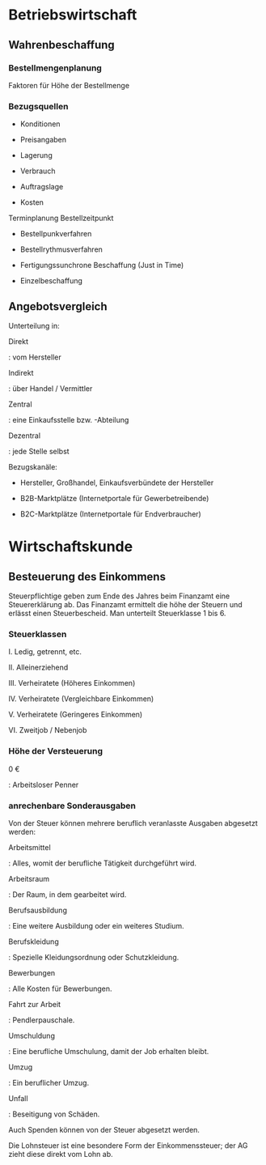 Betriebswirtschaft
==================

Wahrenbeschaffung
-----------------

### Bestellmengenplanung

Faktoren für Höhe der Bestellmenge

### Bezugsquellen

-   Konditionen

-   Preisangaben

-   Lagerung

-   Verbrauch

-   Auftragslage

-   Kosten

Terminplanung Bestellzeitpunkt

-   Bestellpunkverfahren

-   Bestellrythmusverfahren

-   Fertigungssunchrone Beschaffung (Just in Time)

-   Einzelbeschaffung

Angebotsvergleich
-----------------

Unterteilung in:

Direkt

:   vom Hersteller

Indirekt

:   über Handel / Vermittler

Zentral

:   eine Einkaufsstelle bzw. -Abteilung

Dezentral

:   jede Stelle selbst

Bezugskanäle:

-   Hersteller, Großhandel, Einkaufsverbündete der Hersteller

-   B2B-Marktplätze (Internetportale für Gewerbetreibende)

-   B2C-Marktplätze (Internetportale für Endverbraucher)

Wirtschaftskunde
================

Besteuerung des Einkommens
--------------------------

Steuerpflichtige geben zum Ende des Jahres beim Finanzamt eine
Steuererklärung ab. Das Finanzamt ermittelt die höhe der Steuern und
erlässt einen Steuerbescheid. Man unterteilt Steuerklasse 1 bis 6.

### Steuerklassen

I.  Ledig, getrennt, etc.

II. Alleinerziehend

III. Verheiratete (Höheres Einkommen)

IV. Verheiratete (Vergleichbare Einkommen)

V.  Verheiratete (Geringeres Einkommen)

VI. Zweitjob / Nebenjob

### Höhe der Versteuerung

0 €

:   Arbeitsloser Penner

### anrechenbare Sonderausgaben

Von der Steuer können mehrere beruflich veranlasste Ausgaben abgesetzt
werden:

Arbeitsmittel

:   Alles, womit der berufliche Tätigkeit durchgeführt wird.

Arbeitsraum

:   Der Raum, in dem gearbeitet wird.

Berufsausbildung

:   Eine weitere Ausbildung oder ein weiteres Studium.

Berufskleidung

:   Spezielle Kleidungsordnung oder Schutzkleidung.

Bewerbungen

:   Alle Kosten für Bewerbungen.

Fahrt zur Arbeit

:   Pendlerpauschale.

Umschuldung

:   Eine berufliche Umschulung, damit der Job erhalten bleibt.

Umzug

:   Ein beruflicher Umzug.

Unfall

:   Beseitigung von Schäden.

Auch Spenden können von der Steuer abgesetzt werden.

Die Lohnsteuer ist eine besondere Form der Einkommenssteuer; der AG
zieht diese direkt vom Lohn ab.
